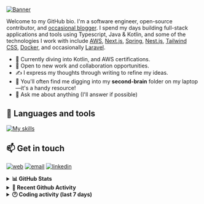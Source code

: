 [![Banner](https://raw.githubusercontent.com/wilfriedago/wilfriedago/main/assets/1.png)][website]

Welcome to my GitHub bio. I'm a software engineer, open-source contributor, and [occasional blogger][blog]. I spend my days building full-stack applications and tools using Typescript, Java & Kotlin, and some of the technologies I work with include [AWS](https://aws.amazon.com/fr/), [Next.js](https://nextjs.org/), [Spring](https://spring.io/), [Nest.js](https://nestjs.com/), [Tailwind CSS](https://github.com/tailwindlabs/tailwindcss), [Docker](https://www.docker.com/), and occasionally [Laravel](https://laravel.com/).

- 🔭 Currently diving into Kotlin, and AWS certifications.
- 👯 Open to new work and collaboration opportunities.
- ✍️ I express my thoughts through writing to refine my ideas.
- 🧠 You'll often find me digging into my **second-brain** folder on my laptop—it's a handy resource!
- 💬 Ask me about anything (I'll answer if possible)

## 🎨 Languages and tools

[![My skills](https://skillicons.dev/icons?i=typescript,js,nodejs,nest,java,kotlin,spring,python,fastapi,django,aws,docker,vscode,idea,tailwind&perline=15)](https://wilfriedago.dev/about#skills)

## 📫 Get in touch
[![web](https://img.shields.io/badge/WEBSITE-12100E?logo=google-earth&color=282A36)][website]
[![email](https://img.shields.io/badge/MAIL-12100E?logo=mailgun&color=282A36)][mail]
[![linkedin](https://img.shields.io/badge/LINKEDIN-12100E?logo=linkedin&color=282A36)][linkedin]


<details>
  <summary><b>📊 GitHub Stats</b></summary>
	<br/>
	<p align="left">
		<img width="49.5%" src="https://github-readme-stats.vercel.app/api?username=wilfriedago&show_icons=true&count_private=true&title_color=10b981&icon_color=10b981&theme=react&hide_border=true&rank_icon=github" />
		<img width="49.5%" src="https://streak-stats.demolab.com/?user=wilfriedago&hide_border=true&theme=react&ring=10b981&fire=fff&currStreakNum=fff&sideLabels=10b981&currStreakLabel=10b981&sideNums=fff" />
	</p>
</details>

<details>
  <summary><b>📅 Recent Github Activity</b></summary>
	<br>

<!--RECENT_ACTIVITY:last_update-->
Last Updated: Wednesday, September 18th, 2024, 4:17:22 AM
<!--RECENT_ACTIVITY:last_update_end-->

<!--RECENT_ACTIVITY:start-->
1. ⬆️ Pushed 79 commit(s) to [wilfriedago/bulletproof-react](https://github.com/wilfriedago/bulletproof-react)<br>
2. 🔱 Forked [wilfriedago/implementing-ddd-with-spring-talk](https://github.com/wilfriedago/implementing-ddd-with-spring-talk) from [maciejwalkowiak/implementing-ddd-with-spring-talk](https://github.com/maciejwalkowiak/implementing-ddd-with-spring-talk)<br>
3. 🔱 Forked [wilfriedago/docker-compose-nginx-proxy](https://github.com/wilfriedago/docker-compose-nginx-proxy) from [sebastian13/docker-compose-nginx-proxy](https://github.com/sebastian13/docker-compose-nginx-proxy)<br>
4. ⭐ Starred [sebastian13/docker-compose-nginx-proxy](https://github.com/sebastian13/docker-compose-nginx-proxy)<br>
5. ⬆️ Pushed 6 commit(s) to [wilfriedago/dotfiles](https://github.com/wilfriedago/dotfiles)<br>
<!--RECENT_ACTIVITY:end-->
</details>

<details>
  <summary><b>🕐 Coding activity (last 7 days)</b></summary>
	<br>

<!--START_SECTION:waka-->

```python
Total Time: 35 hrs 44 mins

TypeScript                 8 hrs 59 mins   ██████▒░░░░░░░░░░░░░░░░░░   24.89 %
YAML                       7 hrs 10 mins   █████░░░░░░░░░░░░░░░░░░░░   19.85 %
Java                       3 hrs 57 mins   ██▓░░░░░░░░░░░░░░░░░░░░░░   10.97 %
JavaScript                 3 hrs 34 mins   ██▒░░░░░░░░░░░░░░░░░░░░░░   09.89 %
JSON                       2 hrs 55 mins   ██░░░░░░░░░░░░░░░░░░░░░░░   08.09 %
Nginx configuration file   2 hrs 9 mins    █▒░░░░░░░░░░░░░░░░░░░░░░░   05.99 %
SCSS                       1 hr 41 mins    █▒░░░░░░░░░░░░░░░░░░░░░░░   04.68 %
Groovy                     1 hr 5 mins     ▓░░░░░░░░░░░░░░░░░░░░░░░░   03.02 %
Text                       45 mins         ▓░░░░░░░░░░░░░░░░░░░░░░░░   02.08 %
MDX                        38 mins         ▒░░░░░░░░░░░░░░░░░░░░░░░░   01.78 %
```

<!--END_SECTION:waka-->
</details>

[website]: https://wilfriedago.dev
[linkedin]: https://linkedin.com/in/wilfriedago
[blog]: https://wilfriedago.dev/blog
[mail]: mailto:me@wilfriedago.dev
